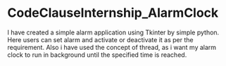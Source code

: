# CodeClauseInternship_AlarmClock
I have created a simple alarm application using Tkinter by simple python.
Here users can set alarm and activate or deactivate it as per the requirement. Also i have used the concept of thread, 
as i want my alarm clock to run in background until the specified time is reached.
